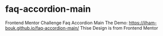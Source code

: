 # faq-accordion-main
Frontend Mentor Challenge Faq Accordion Main
The Demo: https://ilham-bouk.github.io/faq-accordion-main/
Thise Design is from Frontend Mentor
